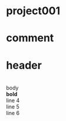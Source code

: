 # project001
# comment
<h1>header</h1><br>
<body>body</boby><br>
<b>bold</b><br>
line 4 <br> 
line 5 <br>
line 6 <br>
